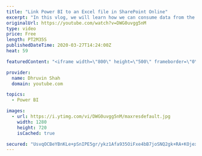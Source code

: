 ```yaml
---
title: "Link Power BI to an Excel file in SharePoint Online"
excerpt: "In this vlog, we will learn how we can consume data from the Excel Online to Power BI. Our Excel file has been stored in the SharePoint Document Library.   We need to fetch the data from SharePoint Document Library’s Excel file to Power BI Desktop. In this video, we will learn step by step procedure"
originalUrl: https://youtube.com/watch?v=DWG0uvgg5nM
type: video
price: Free
length: PT2M35S
publishedDateTime: 2020-03-27T14:24:00Z
heat: 59

featuredContent: "<iframe width=\"800\" height=\"500\" frameborder=\"0\" src=\"https://www.youtube.com/embed/DWG0uvgg5nM\" allow=\"accelerometer; autoplay; encrypted-media; gyroscope; picture-in-picture\" allowfullscreen></iframe>"

provider:
  name: Dhruvin Shah
  domain: youtube.com

topics:
  - Power BI

images:
  - url: https://i.ytimg.com/vi/DWG0uvgg5nM/maxresdefault.jpg
    width: 1280
    height: 720
    isCached: true

secured: "UsvqOCBeYBnKLe+pSnIPE5gr/ykz1Afa935OiFxe4bB7joSNQ2gk+RA+KOjexAHawIHoqBrcdx7HjMqhw2qtzNH/0WRnC9mEblJWG+8hxLGh3PYxjSfD2B4zSlS+Bm8hJGPWYGvK/FKdLmxcM++TCPvZLGsfih6oeAoyxjvRARMMXJrPUfmDeRorAxshAJn11eBPQ9I7Jf4QwJRv4HacHVt+P0u4YM+BG0cYDlLcHFUno2wkg059gMAYO5v+miv34jUbLW1zLwh4hS0BJWl6rW/GH13lLif6VUUa6luc+c9az+Fu/PbVdvONkOqwporaVkv3HrLyn9VNCJmI6YtZHp6UgW4qmJgGUobh1kFy2ek00Qp8hX4d0WQPoHilr9jM6ljJmkJcm73+ZKLThvXYsTjagw4EfohUJSRJRSMMnVU=;lXsezIv16wi/JIScDepPPA=="
---
```


